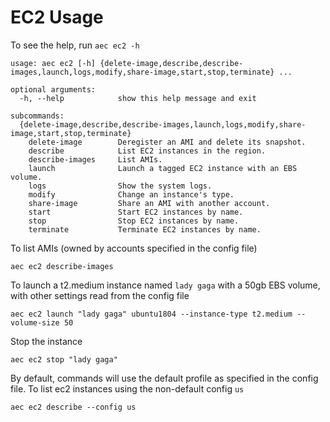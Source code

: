 # EC2 Usage

To see the help, run `aec ec2 -h`

```
usage: aec ec2 [-h] {delete-image,describe,describe-images,launch,logs,modify,share-image,start,stop,terminate} ...

optional arguments:
  -h, --help            show this help message and exit

subcommands:
  {delete-image,describe,describe-images,launch,logs,modify,share-image,start,stop,terminate}
    delete-image        Deregister an AMI and delete its snapshot.
    describe            List EC2 instances in the region.
    describe-images     List AMIs.
    launch              Launch a tagged EC2 instance with an EBS volume.
    logs                Show the system logs.
    modify              Change an instance's type.
    share-image         Share an AMI with another account.
    start               Start EC2 instances by name.
    stop                Stop EC2 instances by name.
    terminate           Terminate EC2 instances by name.
```

To list AMIs (owned by accounts specified in the config file)

```
aec ec2 describe-images
```

To launch a t2.medium instance named `lady gaga` with a 50gb EBS volume, with other settings read from the config file

```
aec ec2 launch "lady gaga" ubuntu1804 --instance-type t2.medium --volume-size 50
```

Stop the instance

```
aec ec2 stop "lady gaga"
```

By default, commands will use the default profile as specified in the config file. To list ec2 instances using the non-default config `us`

```
aec ec2 describe --config us
```
